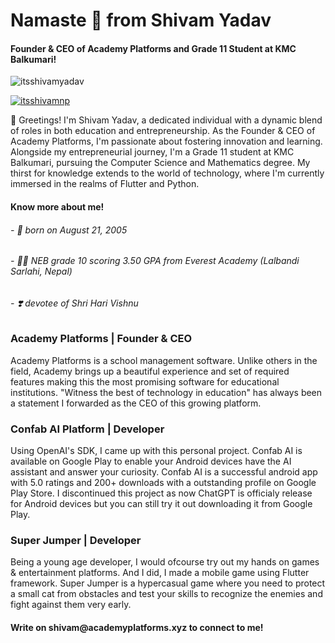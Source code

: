 <h1 align="start">Namaste 🙏 from Shivam Yadav</h1>
<h4 align="start">Founder & CEO of Academy Platforms and Grade 11 Student at KMC Balkumari!</h4>

<p align="left"> <img src="https://komarev.com/ghpvc/?username=itsshivamyadav&label=Profile%20views&color=0e75b6&style=flat" alt="itsshivamyadav" /> </p>

<p align="left"> <a href="https://twitter.com/itsshivamnp" target="blank"><img src="https://img.shields.io/twitter/follow/itsshivamnp?logo=twitter&style=for-the-badge" alt="itsshivamnp" /></a> </p>

👋 Greetings! I'm Shivam Yadav, a dedicated individual with a dynamic blend of roles in both education and entrepreneurship. As the Founder & CEO of Academy Platforms, I'm passionate about fostering innovation and learning. Alongside my entrepreneurial journey, I'm a Grade 11 student at KMC Balkumari, pursuing the Computer Science and Mathematics degree. My thirst for knowledge extends to the world of technology, where I'm currently immersed in the realms of Flutter and Python.

<h4 align="left">Know more about me!</h4>
<h6 align="left">- 👶 born on August 21, 2005</h6>
<h6 align="left">- 👨‍🎓 NEB grade 10 scoring 3.50 GPA from Everest Academy (Lalbandi Sarlahi, Nepal)</h6>
<h6 align="left">- ❣️ devotee of Shri Hari Vishnu</h6>

<h3 align="left">Academy Platforms | Founder & CEO</h3>
Academy Platforms is a school management software. Unlike others in the field, Academy brings up a beautiful experience and set of required features making this the most promising software for educational institutions. "Witness the best of technology in education" has always been a statement I forwarded as the CEO of this growing platform.

<h3 align="left">Confab AI Platform | Developer</h3>
Using OpenAI's SDK, I came up with this personal project. Confab AI is available on Google Play to enable your Android devices have the AI assistant and answer your curiosity. Confab AI is a successful android app with 5.0 ratings and 200+ downloads with a outstanding profile on Google Play Store. I discontinued this project as now ChatGPT is officialy release for Android devices but you can still try it out downloading it from Google Play.

<h3 align="left">Super Jumper | Developer</h3>
Being a young age developer, I would ofcourse try out my hands on games & entertainment platforms. And I did, I made a mobile game using Flutter framework. Super Jumper is a hypercasual game where you need to protect a small cat from obstacles and test your skills to recognize the enemies and fight against them very early.

<h4 align="left">Write on shivam@academyplatforms.xyz to connect to me!</h4>
